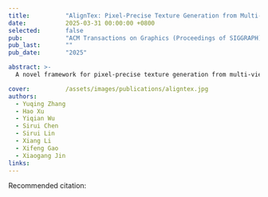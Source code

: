 ```yaml
---
title:          "AlignTex: Pixel-Precise Texture Generation from Multi-view Artwork"
date:           2025-03-31 00:00:00 +0800
selected:       false
pub:            "ACM Transactions on Graphics (Proceedings of SIGGRAPH)" 
pub_last:       ""
pub_date:       "2025"

abstract: >-
  A novel framework for pixel-precise texture generation from multi-view artwork.  

cover:          /assets/images/publications/aligntex.jpg
authors:
  - Yuqing Zhang
  - Hao Xu
  - Yiqian Wu
  - Sirui Chen
  - Sirui Lin
  - Xiang Li
  - Xifeng Gao
  - Xiaogang Jin
links: 
---
```


Recommended citation: 
```
